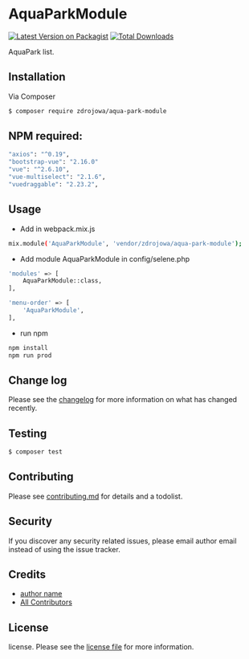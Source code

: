 # AquaParkModule

[![Latest Version on Packagist][ico-version]][link-packagist]
[![Total Downloads][ico-downloads]][link-downloads]

AquaPark list.

## Installation

Via Composer

``` bash
$ composer require zdrojowa/aqua-park-module
```

## NPM required:

``` bash
"axios": "^0.19",
"bootstrap-vue": "2.16.0"
"vue": "^2.6.10",
"vue-multiselect": "2.1.6",
"vuedraggable": "2.23.2",
```

## Usage

- Add in webpack.mix.js

``` bash
mix.module('AquaParkModule', 'vendor/zdrojowa/aqua-park-module');
```

- Add module AquaParkModule in config/selene.php

``` bash
'modules' => [
    AquaParkModule::class,
],

'menu-order' => [
    'AquaParkModule',
],
```

- run npm

``` bash
npm install
npm run prod
```

## Change log

Please see the [changelog](changelog.md) for more information on what has changed recently.

## Testing

``` bash
$ composer test
```

## Contributing

Please see [contributing.md](contributing.md) for details and a todolist.

## Security

If you discover any security related issues, please email author email instead of using the issue tracker.

## Credits

- [author name][link-author]
- [All Contributors][link-contributors]

## License

license. Please see the [license file](license.md) for more information.

[ico-version]: https://img.shields.io/packagist/v/zdrojowa/aqua-park-module.svg?style=flat-square
[ico-downloads]: https://img.shields.io/packagist/dt/zdrojowa/aqua-park-module.svg?style=flat-square

[link-packagist]: https://packagist.org/packages/zdrojowa/aqua-park-module
[link-downloads]: https://packagist.org/packages/zdrojowa/aqua-park-module
[link-author]: https://github.com/zdrojowa
[link-contributors]: ../../contributors
